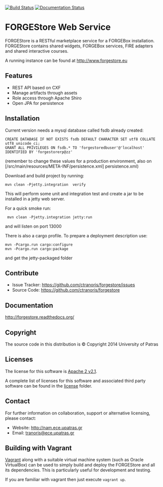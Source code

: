 [![Build Status](https://travis-ci.org/ctranoris/forgestore.svg?branch=master)](https://travis-ci.org/ctranoris/forgestore)
[![Documentation Status](https://readthedocs.org/projects/forgestore/badge/?version=latest)](https://readthedocs.org/projects/forgestore/?badge=latest)

FORGEStore Web Service
==========

FORGEStore is a RESTful marketplace service for a FORGEBox installation.
FORGEStore contains shared widgets, FORGEBox services, FIRE adapters and shared interactive courses.

A running instance can be found at http://www.forgestore.eu

Features
--------

- REST API based on CXF
- Manage artifacts through assets
- Role access through Apache Shiro
- Open JPA for persistence

Installation
------------

Current version needs a mysql database called fsdb already created:

	CREATE DATABASE IF NOT EXISTS fsdb DEFAULT CHARACTER SET utf8 COLLATE utf8_unicode_ci;
	GRANT ALL PRIVILEGES ON fsdb.* TO 'forgestoredbuser'@'localhost' IDENTIFIED BY 'forgestorerp@zz'

(remember to change these values for a production environment, also on [/src/main/resources/META-INF/persistence.xml] persistence.xml)

Download and build project by running:

    mvn clean -Pjetty.integration  verify


This will perform some unit and integration test and create a jar to be installed in a jetty web server.

For a quick smoke run:

	 mvn clean -Pjetty.integration jetty:run
	 
and will listen on port 13000
	 
There is also a cargo profile. To prepare a deployment description use:

	mvn -Pcargo.run cargo:configure
	mvn -Pcargo.run cargo:package
	
and get the jetty-packaged folder
	
	
Contribute
----------

- Issue Tracker: https://github.com/ctranoris/forgestore/issues
- Source Code: https://github.com/ctranoris/forgestore


Documentation
-------------

http://forgestore.readthedocs.org/


Copyright
---------

The source code in this distribution is © Copyright 2014 University of Patras

Licenses
--------

The license for this software is [Apache 2 v2.1](./src/license/header.txt).

A complete list of licenses for this software and associated third party software 
can be found in the [license](./src/license) folder.

Contact
-------

For further information on collaboration, support or alternative licensing, please contact:

* Website: http://nam.ece.upatras.gr
* Email: tranoris@ece.upatras.gr

Building with Vagrant
-------

[Vagrant](http://vagrantup.com) along with a suitable virtual machine system (such as Oracle VirtualBox) can be used to simply build and deploy the FORGEStore
and all its dependencies.  This is particularly useful for development and testing.

If you are familiar with vagrant then just execute `vagrant up`.

